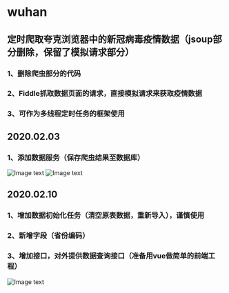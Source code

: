 # wuhan
## 定时爬取夸克浏览器中的新冠病毒疫情数据（jsoup部分删除，保留了模拟请求部分）
### 1、删除爬虫部分的代码
### 2、Fiddle抓取数据页面的请求，直接模拟请求来获取疫情数据
### 3、可作为多线程定时任务的框架使用
## 2020.02.03
### 1、添加数据服务（保存爬虫结果至数据库）
![Image text](https://raw.githubusercontent.com/zby123456/Local_img/master/wuhan_data.png)
![Image text](https://raw.githubusercontent.com/zby123456/Local_img/master/wuhan_idea.png)
## 2020.02.10
### 1、增加数据初始化任务（清空原表数据，重新导入），谨慎使用
### 2、新增字段（省份编码）
### 3、增加接口，对外提供数据查询接口（准备用vue做简单的前端工程）
![Image text](https://raw.githubusercontent.com/zby123456/Local_img/master/wuhan_swagger.png)
